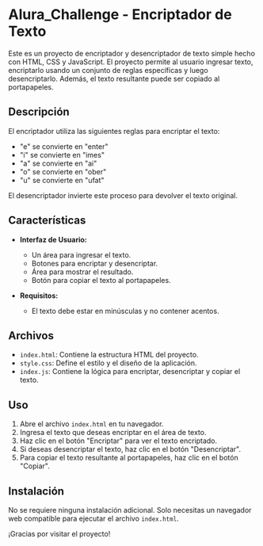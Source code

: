 # Alura_Challenge - Encriptador de Texto

Este es un proyecto de encriptador y desencriptador de texto simple hecho con HTML, CSS y JavaScript. El proyecto permite al usuario ingresar texto, encriptarlo usando un conjunto de reglas específicas y luego desencriptarlo. Además, el texto resultante puede ser copiado al portapapeles.

## Descripción

El encriptador utiliza las siguientes reglas para encriptar el texto:
- "e" se convierte en "enter"
- "i" se convierte en "imes"
- "a" se convierte en "ai"
- "o" se convierte en "ober"
- "u" se convierte en "ufat"

El desencriptador invierte este proceso para devolver el texto original.

## Características

- **Interfaz de Usuario:** 
  - Un área para ingresar el texto.
  - Botones para encriptar y desencriptar.
  - Área para mostrar el resultado.
  - Botón para copiar el texto al portapapeles.

- **Requisitos:**
  - El texto debe estar en minúsculas y no contener acentos.

## Archivos

- `index.html`: Contiene la estructura HTML del proyecto.
- `style.css`: Define el estilo y el diseño de la aplicación.
- `index.js`: Contiene la lógica para encriptar, desencriptar y copiar el texto.

## Uso

1. Abre el archivo `index.html` en tu navegador.
2. Ingresa el texto que deseas encriptar en el área de texto.
3. Haz clic en el botón "Encriptar" para ver el texto encriptado.
4. Si deseas desencriptar el texto, haz clic en el botón "Desencriptar".
5. Para copiar el texto resultante al portapapeles, haz clic en el botón "Copiar".

## Instalación

No se requiere ninguna instalación adicional. Solo necesitas un navegador web compatible para ejecutar el archivo `index.html`.


¡Gracias por visitar el proyecto!

